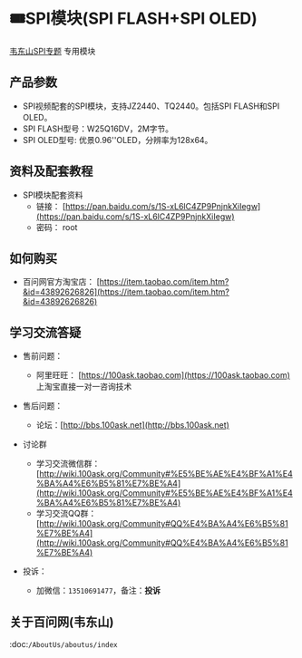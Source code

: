 # 🎟SPI模块(SPI FLASH+SPI OLED)

[韦东山SPI专题](https://download.100ask.org/videos_tutorial/embedded_linux/SPI/index.html) 专用模块


## 产品参数

- SPI视频配套的SPI模块，支持JZ2440、TQ2440。包括SPI FLASH和SPI OLED。
- SPI FLASH型号：W25Q16DV，2M字节。
- SPI OLED型号: 优景0.96''OLED，分辨率为128x64。

## 资料及配套教程

- SPI模块配套资料
  - 链接： [https://pan.baidu.com/s/1S-xL6lC4ZP9PnjnkXiIegw](https://pan.baidu.com/s/1S-xL6lC4ZP9PnjnkXiIegw)
  - 密码： root

## 如何购买

- 百问网官方淘宝店： [https://item.taobao.com/item.htm?&id=43892626826](https://item.taobao.com/item.htm?&id=43892626826)


## 学习交流答疑

- 售前问题：
  - 阿里旺旺： [https://100ask.taobao.com](https://100ask.taobao.com) 上淘宝直接一对一咨询技术
  
- 售后问题：
  - 论坛：[http://bbs.100ask.net](http://bbs.100ask.net)
  
- 讨论群
  - 学习交流微信群：[http://wiki.100ask.org/Community#%E5%BE%AE%E4%BF%A1%E4%BA%A4%E6%B5%81%E7%BE%A4](http://wiki.100ask.org/Community#%E5%BE%AE%E4%BF%A1%E4%BA%A4%E6%B5%81%E7%BE%A4)
  - 学习交流QQ群：  [http://wiki.100ask.org/Community#QQ%E4%BA%A4%E6%B5%81%E7%BE%A4](http://wiki.100ask.org/Community#QQ%E4%BA%A4%E6%B5%81%E7%BE%A4)

- 投诉：
  - 加微信：``13510691477``，备注：**投诉**


## 关于百问网(韦东山)

 :doc:`/AboutUs/aboutus/index`
 
 
 
 